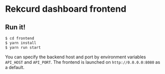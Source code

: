 # Rekcurd dashboard frontend
## Run it!
```bash
$ cd frontend
$ yarn install
$ yarn run start
```

You can specify the backend host and port by environment variables `API_HOST` and `API_PORT`. The frontend is launched on `http://0.0.0.0:8080` as a default.
